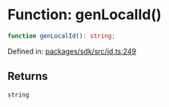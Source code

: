 # Function: genLocalId()

```ts
function genLocalId(): string;
```

Defined in: [packages/sdk/src/id.ts:249](https://github.com/towns-protocol/towns/blob/0db1fd0ac7258e8db8cedfb6183e8eade8284fa1/packages/sdk/src/id.ts#L249)

## Returns

`string`

